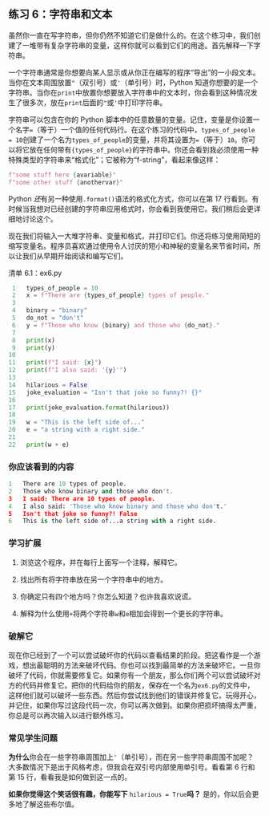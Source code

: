 ## 练习 6：字符串和文本

虽然你一直在写字符串，但你仍然不知道它们是做什么的。在这个练习中，我们创建了一堆带有复杂字符串的变量，这样你就可以看到它们的用途。首先解释一下字符串。

一个字符串通常是你想要向某人显示或从你正在编写的程序“导出”的一小段文本。当你在文本周围放置`"`（双引号）或`'`（单引号）时，Python 知道你想要的是一个字符串。当你在`print`中放置你想要放入字符串中的文本时，你会看到这种情况发生了很多次，放在`print`后面的`"`或`'`中打印字符串。

字符串可以包含在你的 Python 脚本中的任意数量的变量。记住，变量是你设置一个名字`=`（等于）一个值的任何代码行。在这个练习的代码中，`types_of_people = 10`创建了一个名为`types_of_people`的变量，并将其设置为`=`（等于）`10`。你可以将它放在任何带有`{types_of_people}`的字符串中。你还会看到我必须使用一种特殊类型的字符串来“格式化”；它被称为“f-string”，看起来像这样：

```py
f"some stuff here {avariable}"
f"some other stuff {anothervar}"
```

Python *还*有另一种使用`.format()`语法的格式化方式，你可以在第 17 行看到。有时候当我想对已经创建的字符串应用格式时，你会看到我使用它。我们稍后会更详细地讨论这个。

现在我们将输入一大堆字符串、变量和格式，并打印它们。你还将练习使用简短的缩写变量名。程序员喜欢通过使用令人讨厌的短小和神秘的变量名来节省时间，所以让我们从早期开始阅读和编写它们。

清单 6.1：ex6.py

```py
 1   types_of_people = 10
 2   x = f"There are {types_of_people} types of people."
 3
 4   binary = "binary"
 5   do_not = "don't"
 6   y = f"Those who know {binary} and those who {do_not}."
 7
 8   print(x)
 9   print(y)
10
11   print(f"I said: {x}")
12   print(f"I also said: '{y}'")
13
14   hilarious = False
15   joke_evaluation = "Isn't that joke so funny?! {}"
16
17   print(joke_evaluation.format(hilarious))
18
19   w = "This is the left side of..."
20   e = "a string with a right side."
21
22   print(w + e)
```

### 你应该看到的内容

```py
1   There are 10 types of people.
2   Those who know binary and those who don't.
3   I said: There are 10 types of people.
4   I also said: 'Those who know binary and those who don't.'
5   Isn't that joke so funny?! False
6   This is the left side of...a string with a right side.
```

### 学习扩展

1.  浏览这个程序，并在每行上面写一个注释，解释它。

2.  找出所有将字符串放在另一个字符串中的地方。

3.  你确定只有四个地方吗？你怎么知道？也许我喜欢说谎。

4.  解释为什么使用`+`将两个字符串`w`和`e`相加会得到一个更长的字符串。

### 破解它

现在你已经到了一个可以尝试破坏你的代码以查看结果的阶段。把这看作是一个游戏，想出最聪明的方法来破坏代码。你也可以找到最简单的方法来破坏它。一旦你破坏了代码，你就需要修复它。如果你有一个朋友，那么你们两个可以尝试破坏对方的代码并修复它。把你的代码给你的朋友，保存在一个名为`ex6.py`的文件中，这样他们就可以破坏一些东西。然后你尝试找到他们的错误并修复它。玩得开心，并记住，如果你写过这段代码一次，你可以再次做到。如果你把损坏搞得太严重，你总是可以再次输入以进行额外练习。

### 常见学生问题

**为什么**你会在一些字符串周围加上`'`（单引号），而在另一些字符串周围不加呢？大多数情况下是出于风格考虑，但我会在双引号内部使用单引号。看看第 6 行和第 15 行，看看我是如何做到这一点的。

**如果你觉得这个笑话很有趣，你能写下** `hilarious = True`**吗？** 是的，你以后会更多地了解这些布尔值。
